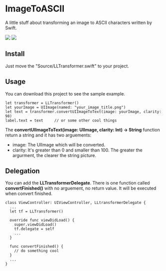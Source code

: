 # ImageToASCII
A little stuff about transforming an image to ASCII characters written by Swift.

![](https://cloud.githubusercontent.com/assets/9763162/16355549/2a4a717e-3aec-11e6-8057-ffd03f86a08b.jpg)
![](https://cloud.githubusercontent.com/assets/9763162/16355556/70f8cdf0-3aec-11e6-91a8-a088dca788b9.jpg)

## Install
Just move the "Source/LLTransformer.swift" to your project.

## Usage
You can download this project to see the sample example.

```
let transformer = LLTransformer()
let yourImage = UIImage(named: "your_image_title.png")
let text = transformer.convertUIImageToText(image: yourImage, clarity: 98)
label.text = text     // or some other cool things
```

The **convertUIImageToText(image: UIImage, clarity: Int) -> String** function return a string and it has two arguements:
- image: The UIImage which will be converted.
- clarity: It's greater than 0 and smaller than 100. The greater the argurment, the clearer the string picture.

## Delegation
You can add the **LLTransformerDelegate**.
There is one function called **convertFinished()** with no arguement, no return value. It will be executed when convert finished.

```
class ViewController: UIViewController, LLtransformerDelegate {
  ...
  let tf = LLTransformer()
  
  override func viewDidLoad() {
    super.viewDidLoad()
    tf.delegate = self
    ...
  }
  
  func convertFinished() {
    // do something cool
  }
  ...
}
```
